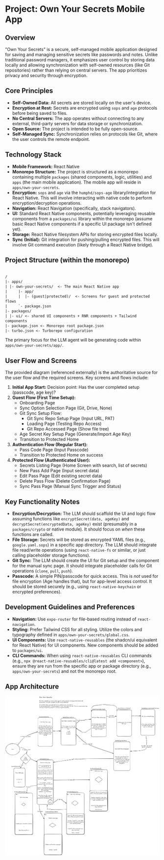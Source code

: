 # Project: Own Your Secrets Mobile App

## Overview

"Own Your Secrets" is a secure, self-managed mobile application designed for saving and managing sensitive secrets like passwords and notes. Unlike traditional password managers, it emphasizes user control by storing data locally and allowing synchronization with self-owned resources (like Git repositories) rather than relying on central servers. The app prioritizes privacy and security through encryption.

## Core Principles

- **Self-Owned Data:** All secrets are stored locally on the user's device.
- **Encryption at Rest:** Secrets are encrypted using `sops` and `age` protocols before being saved to files.
- **No Central Servers:** The app operates without connecting to any external, third-party servers for data storage or synchronization.
- **Open Source:** The project is intended to be fully open-source.
- **Self-Managed Sync:** Synchronization relies on protocols like Git, where the user controls the remote endpoint.

## Technology Stack

- **Mobile Framework:** React Native
- **Monorepo Structure:** The project is structured as a monorepo containing multiple `packages` (shared components, logic, utilities) and `apps` (the main mobile application). The mobile app will reside in `apps/own-your-secrets`.
- **Encryption:** `sops` and `age` via the `humphd/sops-age` library/integration for React Native. This will involve interacting with native code to perform encryption/decryption operations.
- **Navigation:** React Navigation (specifically, stack navigators).
- **UI:** Standard React Native components, potentially leveraging reusable components from a `packages/ui` library within the monorepo (assume basic React Native components if a specific UI package isn't defined yet).
- **Storage:** React Native filesystem APIs for storing encrypted files locally.
- **Sync (Initial):** Git integration for pushing/pulling encrypted files. This will involve Git command execution (likely through a React Native bridge).

## Project Structure (within the monorepo)

```

/
|- apps/
| |- own-your-secrets/  <- The main React Native app
|     |- app/
|     |  |- (guest|protected)/  <- Screens for guest and protected flows
|     `- package.json
|- packages/
| |- ui/ <- shared UI components + RNR components + Tailwind components
|- package.json <- Monorepo root package.json
|- turbo.json <- Turborepo configuration

```

The primary focus for the LLM agent will be generating code within `apps/own-your-secrets/app/`.

## User Flow and Screens

The provided diagram (referenced externally) is the authoritative source for the user flow and the required screens. Key screens and flows include:

1.  **Initial App Start:** Decision point: Has the user completed setup (passcode, age key)?
2.  **Guest Flow (First Time Setup):**
    - Onboarding Page
    - Sync Option Selection Page (Git, Drive, None)
    - Git Sync Setup Flow:
      - Git Sync Repo Setup Page (Input URL, PAT)
      - Loading Page (Testing Repo Access)
      - Git Repo Accessed Page (Show file tree)
    - Age Secret Key Setup Page (Generate/Import Age Key)
    - Transition to Protected Home
3.  **Authentication Flow (Regular Start):**
    - Pass Code Page (Input Passcode)
    - Transition to Protected Home on success
4.  **Protected Flow (Authenticated User):**
    - Secrets Listing Page (Home Screen with search, list of secrets)
    - New Pass Add Page (Input secret data)
    - Edit Pass Page (Edit existing secret data)
    - Delete Pass Flow (Delete Confirmation Page)
    - Sync Pass Page (Manual Sync Trigger and Status)

## Key Functionality Notes

- **Encryption/Decryption:** The LLM should scaffold the UI and logic flow assuming functions like `encryptSecret(data, ageKey)` and `decryptSecret(encryptedData, ageKey)` exist (presumably in a `packages/crypto` or native module). It should focus on _when_ these functions are called.
- **File Storage:** Secrets will be stored as encrypted YAML files (e.g., `google.yaml.sops`) in a specific app directory. The LLM should integrate file read/write operations (using `react-native-fs` or similar, or just calling placeholder storage functions).
- **Git Sync:** The LLM should create the UI for Git setup and the component for the manual sync page. It should integrate placeholder calls for Git operations (`clone`, `pull`, `push`).
- **Passcode:** A simple PIN/passcode for quick access. This is _not_ used for file encryption (Age handles that), but for app-level access control. It should be stored securely (e.g., using `react-native-keychain` or encrypted preferences).

## Development Guidelines and Preferences

- **Navigation:** Use `expo-router` for file-based routing instead of `react-navigation`.
- **Styling:** Prefer Tailwind CSS for all styling. Utilize the colors and typography defined in `apps/own-your-secrets/global.css`.
- **UI Components:** Use `react-native-reusables` (the shadcn/ui equivalent for React Native) for UI components. New components should be added to `packages/ui`.
- **CLI Commands:** When using `react-native-reusables` CLI commands (e.g., `npx @react-native-reusables/cli@latest add <component>`), ensure they are run from the specific app or package directory (e.g., `apps/own-your-secrets`) and not the monorepo root.

## App Architecture

![App Diagram](./app-diagram.png)
